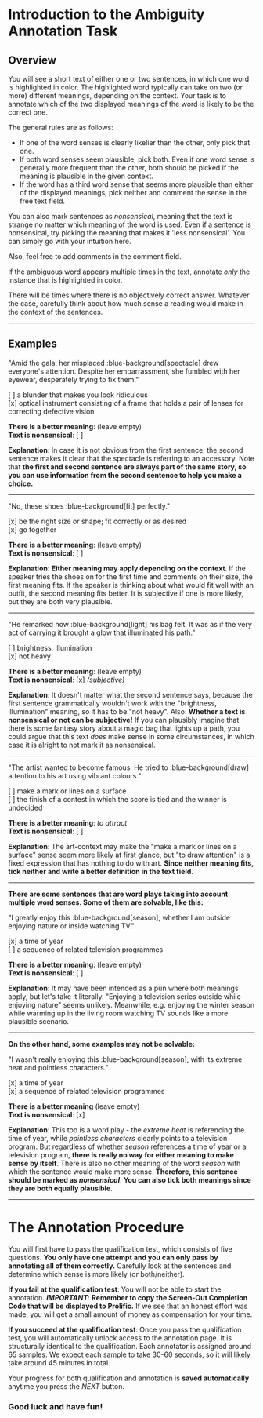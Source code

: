 # Introduction to the Ambiguity Annotation Task

## Overview

You will see a short text of either one or two sentences, in which one word is highlighted in color. The highlighted word typically can take on two (or more) different meanings, depending on the context. Your task is to annotate which of the two displayed meanings of the word is likely to be the correct one. 

The general rules are as follows:

* If one of the word senses is clearly likelier than the other, only pick that one.
* If both word senses seem plausible, pick both. Even if one word sense is generally more frequent than the other, both should be picked if the meaning is plausible in the given context.
* If the word has a third word sense that seems more plausible than either of the displayed meanings, pick neither and comment the sense in the free text field.

You can also mark sentences as *nonsensical*, meaning that the text is strange no matter which meaning of the word is used. Even if a sentence is nonsensical, try picking the meaning that makes it 'less nonsensical'. You can simply go with your intuition here. 

Also, feel free to add comments in the comment field.

If the ambiguous word appears multiple times in the text, annotate *only* the instance that is highlighted in color.

There will be times where there is no objectively correct answer. Whatever the case, carefully think about how much sense a reading would make in the context of the sentences.

---

## Examples

"Amid the gala, her misplaced :blue-background[spectacle] drew everyone's attention. Despite her embarrassment, she fumbled with her eyewear, desperately trying to fix them."

[ ] a blunder that makes you look ridiculous  
[x] optical instrument consisting of a frame that holds a pair of lenses for correcting defective vision

**There is a better meaning**: (leave empty)  
**Text is nonsensical**: [ ]

**Explanation**: In case it is not obvious from the first sentence, the second sentence makes it clear that the spectacle is referring to an accessory. Note that **the first and second sentence are always part of the same story, so you can use information from the second sentence to help you make a choice.**

---

"No, these shoes :blue-background[fit] perfectly."

[x] be the right size or shape; fit correctly or as desired  
[x] go together

**There is a better meaning**: (leave empty)  
**Text is nonsensical**: [ ]

**Explanation**: **Either meaning may apply depending on the context**. If the speaker tries the shoes on for the first time and comments on their size, the first meaning fits. If the speaker is thinking about what would fit well with an outfit, the second meaning fits better. It is subjective if one is more likely, but they are both very plausible.

---

"He remarked how :blue-background[light] his bag felt. It was as if the very act of carrying it brought a glow that illuminated his path."

[ ] brightness, illumination  
[x] not heavy  

**There is a better meaning**: (leave empty)    
**Text is nonsensical**: [x] *(subjective)*

**Explanation**: It doesn't matter what the second sentence says, because the first sentence grammatically wouldn't work with the "brightness, illumination" meaning, so it has to be "not heavy". Also: **Whether a text is nonsensical or not can be subjective!** If you can plausibly imagine that there is some fantasy story about a magic bag that lights up a path, you could argue that this text *does* make sense in some circumstances, in which case it is alright to not mark it as nonsensical.

---

"The artist wanted to become famous. He tried to :blue-background[draw] attention to his art using vibrant colours."

[ ] make a mark or lines on a surface  
[ ] the finish of a contest in which the score is tied and the winner is undecided

**There is a better meaning**: *to attract*  
**Text is nonsensical**: [ ]

**Explanation**: The art-context may make the "make a mark or lines on a surface" sense seem more likely at first glance, but "to draw attention" is a fixed expression that has nothing to do with art. **Since neither meaning fits, tick neither and write a better definition in the text field**.

---

**There are some sentences that are word plays taking into account multiple word senses. Some of them are solvable, like this:**

"I greatly enjoy this :blue-background[season], whether I am outside enjoying nature or inside watching TV."

[x] a time of year  
[ ] a sequence of related television programmes

**There is a better meaning**: (leave empty)  
**Text is nonsensical**: [ ]

**Explanation**: It may have been intended as a pun where both meanings apply, but let's take it literally. "Enjoying a television series outside while enjoying nature" seems unlikely. Meanwhile, e.g. enjoying the winter season while warming up in the living room watching TV sounds like a more plausible scenario.

---

**On the other hand, some examples may not be solvable:**

"I wasn't really enjoying this :blue-background[season], with its extreme heat and pointless characters."

[x] a time of year  
[x] a sequence of related television programmes

**There is a better meaning** (leave empty)  
**Text is nonsensical**: [x]

**Explanation**: This too is a word play - the *extreme heat* is referencing the time of year, while *pointless characters* clearly points to a television program. But regardless of whether *season* references a time of year or a television program, **there is really no way for either meaning to make sense by itself**. There is also no other meaning of the word *season* with which the sentence would make more sense. **Therefore, this sentence should be marked as *nonsensical***. **You can also tick both meanings since they are both equally plausible**.

---

# The Annotation Procedure

You will first have to pass the qualification test, which consists of five questions. **You only have one attempt and you can only pass by annotating all of them correctly.** Carefully look at the sentences and determine which sense is more likely (or both/neither).

**If you fail at the qualification test**: You will not be able to start the annotation. ***IMPORTANT***: **Remember to copy the Screen-Out Completion Code that will be displayed to Prolific.** If we see that an honest effort was made, you will get a small amount of money as compensation for your time.

**If you succeed at the qualification test**: Once you pass the qualification test, you will automatically unlock access to the annotation page. It is structurally identical to the qualification. Each annotator is assigned around 65 samples. We expect each sample to take 30-60 seconds, so it will likely take around 45 minutes in total.

Your progress for both qualification and annotation is **saved automatically** anytime you press the *NEXT* button.

### **Good luck and have fun!**